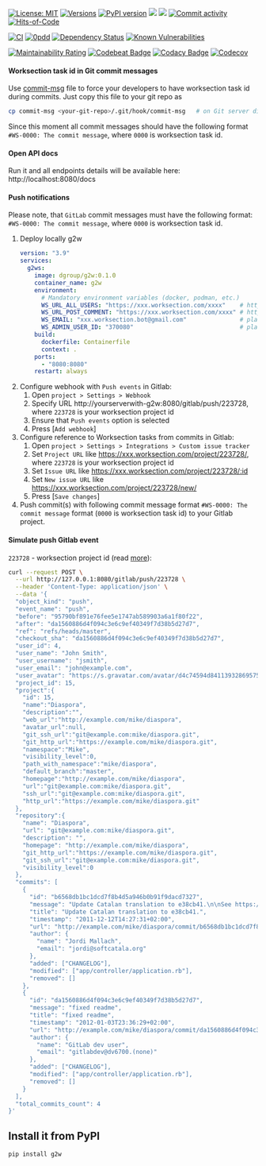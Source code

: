 [![License: MIT](https://img.shields.io/github/license/mashape/apistatus.svg)](./license.txt)
[![Versions](https://img.shields.io/badge/semver-2.0-green)](https://semver.org/spec/v2.0.0.html)
[![PyPI version](https://badge.fury.io/py/g2w.svg)](https://badge.fury.io/py/g2w)
[![](https://img.shields.io/docker/pulls/dgroup/g2w.svg)](https://hub.docker.com/r/dgroup/g2w "Image pulls")
[![](https://images.microbadger.com/badges/image/dgroup/g2w.svg)](https://microbadger.com/images/dgroup/g2w "Image layers")
[![Commit activity](https://img.shields.io/github/commit-activity/y/dgroup/g2w.svg?style=flat-square)](https://github.com/dgroup/g2w/graphs/commit-activity)
[![Hits-of-Code](https://hitsofcode.com/github/dgroup/g2w?branch=main)](https://hitsofcode.com/view/github/dgroup/g2w?branch=main)

[![CI](https://github.com/dgroup/g2w/actions/workflows/main.yml/badge.svg)](https://github.com/dgroup/g2w/actions/workflows/main.yml)
[![0pdd](http://www.0pdd.com/svg?name=dgroup/g2w)](http://www.0pdd.com/p?name=dgroup/g2w)
[![Dependency Status](https://requires.io/github/dgroup/g2w/requirements.svg?branch=main)](https://requires.io/github/dgroup/g2w/requirements/?branch=main)
[![Known Vulnerabilities](https://snyk.io/test/github/dgroup/g2w/badge.svg)](https://app.snyk.io/org/dgroup/project/97a5d0de-3c9f-40ef-8ed6-42370d7a3330)

[![Maintainability Rating](https://sonarcloud.io/api/project_badges/measure?project=dgroup_g2w\&metric=sqale_rating)](https://sonarcloud.io/dashboard?id=dgroup_g2w)
[![Codebeat Badge](https://codebeat.co/badges/76acc08d-e3e2-486d-b377-aee722b58717)](https://codebeat.co/projects/github-com-dgroup-g2w-main)
[![Codacy Badge](https://app.codacy.com/project/badge/Grade/7d93a4c0de9c40e5bae9633cd6fbc201)](https://www.codacy.com/gh/dgroup/g2w/dashboard?utm_source=github.com&amp;utm_medium=referral&amp;utm_content=dgroup/g2w&amp;utm_campaign=Badge_Grade)
[![Codecov](https://codecov.io/gh/dgroup/g2w/branch/main/graph/badge.svg?token=PSTG3JNRX6)](https://codecov.io/gh/dgroup/g2w)

#### Worksection task id in Git commit messages
Use [commit-msg](commit-msg) file to force your developers to have worksection task id during commits.
Just copy this file to your git repo as
```bash
cp commit-msg <your-git-repo>/.git/hook/commit-msg   # on Git server directly (server-side commit)
```
Since this moment all commit messages should have the following format `#WS-0000: The commit message`, where `0000` is worksection task id.

#### Open API docs
Run it and all endpoints details will be available here: http://localhost:8080/docs

#### Push notifications
Please note, that `GitLab` commit messages must have the following format: `#WS-0000: The commit message`, where `0000` is worksection task id.
1. Deploy locally g2w
    ```yml
    version: "3.9"
    services:
      g2ws:
        image: dgroup/g2w:0.1.0
        container_name: g2w
        environment:
          # Mandatory environment variables (docker, podman, etc.)
          WS_URL_ALL_USERS: "https://xxx.worksection.com/xxxx"    # https://worksection.com/faq/api-user.html#q1572
          WS_URL_POST_COMMENT: "https://xxx.worksection.com/xxxx" # https://worksection.com/faq/api-comments.html#q1575
          WS_EMAIL: "xxx.worksection.bot@gmail.com"               # plain worksection user email
          WS_ADMIN_USER_ID: "370080"                              # plain worksection user id
        build:
          dockerfile: Containerfile
          context: .
        ports:
          - "8080:8080"
        restart: always
    ```
2. Configure webhook with `Push events` in Gitlab: 
   1. Open `project > Settings > Webhook` 
   2. Specify URL http://yourserverwith-g2w:8080/gitlab/push/223728, where `223728` is your worksection project id
   3. Ensure that `Push events` option is selected
   4. Press [`Add webhook`]
3. Configure reference to Worksection tasks from commits in Gitlab: 
   1. Open `project > Settings > Integrations > Custom issue tracker`
   2. Set `Project URL` like https://xxx.worksection.com/project/223728/, where `223728` is your worksection project id
   3. Set `Issue URL` like https://xxx.worksection.com/project/223728/:id
   4. Set `New issue URL` like https://xxx.worksection.com/project/223728/new/
   5. Press [`Save changes`]
4. Push commit(s) with following commit message format `#WS-0000: The commit message` format (`0000` is worksection task id) to your Gitlab project.

#### Simulate push Gitlab event
`223728` - worksection project id (read [more](/tests/test_app.py)):
```bash
curl --request POST \
  --url http://127.0.0.1:8080/gitlab/push/223728 \
  --header 'Content-Type: application/json' \
  --data '{
  "object_kind": "push",
  "event_name": "push",
  "before": "95790bf891e76fee5e1747ab589903a6a1f80f22",
  "after": "da1560886d4f094c3e6c9ef40349f7d38b5d27d7",
  "ref": "refs/heads/master",
  "checkout_sha": "da1560886d4f094c3e6c9ef40349f7d38b5d27d7",
  "user_id": 4,
  "user_name": "John Smith",
  "user_username": "jsmith",
  "user_email": "john@example.com",
  "user_avatar": "https://s.gravatar.com/avatar/d4c74594d841139328695756648b6bd6?s=8://s.gravatar.com/avatar/d4c74594d841139328695756648b6bd6?s=80",
  "project_id": 15,
  "project":{
    "id": 15,
    "name":"Diaspora",
    "description":"",
    "web_url":"http://example.com/mike/diaspora",
    "avatar_url":null,
    "git_ssh_url":"git@example.com:mike/diaspora.git",
    "git_http_url":"https://example.com/mike/diaspora.git",
    "namespace":"Mike",
    "visibility_level":0,
    "path_with_namespace":"mike/diaspora",
    "default_branch":"master",
    "homepage":"http://example.com/mike/diaspora",
    "url":"git@example.com:mike/diaspora.git",
    "ssh_url":"git@example.com:mike/diaspora.git",
    "http_url":"https://example.com/mike/diaspora.git"
  },
  "repository":{
    "name": "Diaspora",
    "url": "git@example.com:mike/diaspora.git",
    "description": "",
    "homepage": "http://example.com/mike/diaspora",
    "git_http_url":"https://example.com/mike/diaspora.git",
    "git_ssh_url":"git@example.com:mike/diaspora.git",
    "visibility_level":0
  },
  "commits": [
    {
      "id": "b6568db1bc1dcd7f8b4d5a946b0b91f9dacd7327",
      "message": "Update Catalan translation to e38cb41.\n\nSee https://gitlab.com/gitlab-org/gitlab for more information",
      "title": "Update Catalan translation to e38cb41.",
      "timestamp": "2011-12-12T14:27:31+02:00",
      "url": "http://example.com/mike/diaspora/commit/b6568db1bc1dcd7f8b4d5a946b0b91f9dacd7327",
      "author": {
        "name": "Jordi Mallach",
        "email": "jordi@softcatala.org"
      },
      "added": ["CHANGELOG"],
      "modified": ["app/controller/application.rb"],
      "removed": []
    },
    {
      "id": "da1560886d4f094c3e6c9ef40349f7d38b5d27d7",
      "message": "fixed readme",
      "title": "fixed readme",
      "timestamp": "2012-01-03T23:36:29+02:00",
      "url": "http://example.com/mike/diaspora/commit/da1560886d4f094c3e6c9ef40349f7d38b5d27d7",
      "author": {
        "name": "GitLab dev user",
        "email": "gitlabdev@dv6700.(none)"
      },
      "added": ["CHANGELOG"],
      "modified": ["app/controller/application.rb"],
      "removed": []
    }
  ],
  "total_commits_count": 4
}'
```

## Install it from PyPI

```bash
pip install g2w
```
